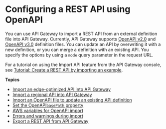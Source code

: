 # Configuring a REST API using OpenAPI<a name="api-gateway-import-api"></a>

You can use API Gateway to import a REST API from an external definition file into API Gateway\. Currently, API Gateway supports [OpenAPI v2\.0](https://github.com/OAI/OpenAPI-Specification/blob/master/versions/2.0.md) and [OpenAPI v3\.0](https://github.com/OAI/OpenAPI-Specification/blob/master/versions/3.0.1.md) definition files\. You can update an API by overwriting it with a new definition, or you can merge a definition with an existing API\. You specify the options by using a `mode` query parameter in the request URL\. 

For a tutorial on using the Import API feature from the API Gateway console, see [Tutorial: Create a REST API by importing an example](api-gateway-create-api-from-example.md)\.

**Topics**
+ [Import an edge\-optimized API into API Gateway](import-edge-optimized-api.md)
+ [Import a regional API into API Gateway](import-export-api-endpoints.md)
+ [Import an OpenAPI file to update an existing API definition](api-gateway-import-api-update.md)
+ [Set the OpenAPI`basePath` property](api-gateway-import-api-basePath.md)
+ [AWS variables for OpenAPI import](import-api-aws-variables.md)
+ [Errors and warnings during import](api-gateway-import-api-errors-warnings.md)
+ [Export a REST API from API Gateway](api-gateway-export-api.md)